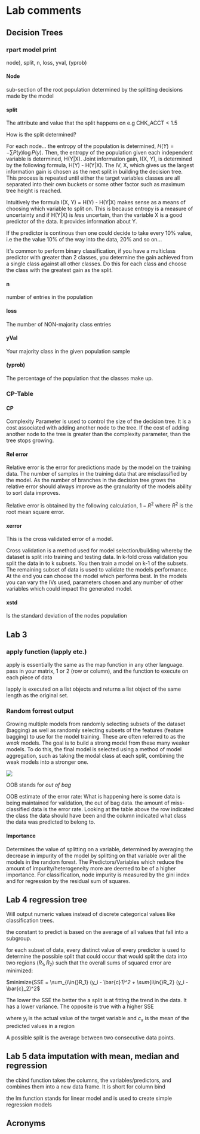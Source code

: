 # Lab comments

## Decision Trees

### rpart model print

node), split, n, loss, yval, (yprob)

#### Node

sub-section of the root population determined by the splitting decisions made by the model

#### split

The attribute and value that the split happens on e.g CHK_ACCT < 1.5

How is the split determined?

For each node... the entropy of the population is determined, $H(Y) = -\sum P(y)\log P(y)$. Then, the entropy of the population given each independent variable is determined, H(Y|X). Joint information gain, I(X, Y), is determined by the following formula, H(Y) - H(Y|X). The IV, X, which gives us the largest information gain is chosen as the next split in building the decision tree. This process is repeated until either the target variables classes are all separated into their own buckets or some other factor such as maximum tree height is reached.

Intuitively the formula I(X, Y) = H(Y) - H(Y|X) makes sense as a means of choosing which variable to split on. This is because entropy is a measure of uncertainty and if H(Y|X) is *less* uncertain, than the variable X is a good predictor of the data. It provides information about Y.

If the predictor is continous then one could decide to take every 10% value, i.e the the value 10% of the way into the data, 20% and so on...

It's common to perform binary classification, if you have a multiclass predictor with greater than 2 classes, you determine the gain achieved from a single class against all other classes. Do this for each class and choose the class with the greatest gain as the split.

#### n

number of entries in the population

#### loss

The number of NON-majority class entries

#### yVal

Your majority class in the given population sample

#### (yprob)

The percentage of the population that the classes make up.

### CP-Table

#### CP

Complexity Parameter is used to control the size of the decision tree. It is a cost associated with adding another node to the tree. If the cost of adding another node to the tree is greater than the complexity parameter, than the tree stops growing.

#### Rel error

Relative error is the error for predictions made by the model on the training data. The number of samples in the training data that are misclassified by the model. As the number of branches in the decision tree grows the relative error should always improve as the granularity of the models ability to sort data improves.

Relative error is obtained by the following calculation, $1 - R^2$ where $R^2$ is the root mean square error.

#### xerror

This is the cross validated error of a model.

Cross validation is a method used for model selection/building whereby the dataset is split into training and testing data. In k-fold cross validation you split the data in to k subsets. You then train a model on k-1 of the subsets. The remaining subset of data is used to validate the models performance. At the end you can choose the model which performs best. In the models you can vary the IVs used, parameters chosen and any number of other variables which could impact the generated model.

#### xstd

Is the standard deviation of the nodes population

## Lab 3

### apply function (lapply etc.)

apply is essentially the same as the map function in any other language. pass in your matrix, 1 or 2 (row or column), and the function to execute on each piece of data

lapply is executed on a list objects and returns a list object of the same length as the original set.

### Random forrest output

Growing multiple models from randomly selecting subsets of the dataset (bagging) as well as randomly selecting subsets of the features (feature bagging) to use for the model training. These are often referred to as the *weak* models. The goal is to build a strong model from these many weaker models. To do this, the final model is selected using a method of model aggregation, such as taking the modal class at each split, combining the weak models into a stronger one.

![](./markdown/images/random-forest-out.png)

OOB stands for *out of bag*

OOB estimate of the error rate: What is happening here is some data is being maintained for validation, the out of bag data. the amount of miss-classified data is the error rate. Looking at the table above the row indicated the class the data should have been and the column indicated what class the data was predicted to belong to.

#### Importance

Determines the value of splitting on a variable, determined by averaging the decrease in impurity of the model by splitting on that variable over all the models in the random forest. The Predictors/Variables which reduce the amount of impurity/heterogeneity more are deemed to be of a higher importance. For classification, node impurity is measured by the gini index and for regression by the residual sum of squares.

## Lab 4 regression tree

Will output numeric values instead of discrete categorical values like classification trees.

the constant to predict is based on the average of all values that fall into a subgroup.

for each subset of data, every distinct value of every predictor is used to determine the possible split that could occur that would split the data into two regions $(R_1, R_2)$ such that the overall sums of squared error are minimized:

$minimize{SSE = \sum_{i\in{}R_1} (y_i - \bar{c}_1)^2 + \sum_{i\in{}R_2} (y_i - \bar{c}_2)^2$

The lower the SSE the better the a split is at fitting the trend in the data. It has a lower variance. The opposite is true with a higher SSE

where $y_i$ is the actual value of the target variable and $c_x$ is the mean of the predicted values in a region

A possible split is the average between two consecutive data points.

## Lab 5 data imputation with mean, median and regression

the cbind function takes the columns, the variables/predictors, and combines them into a new data frame. It is short for column bind

the lm function stands for linear model and is used to create simple regression models

## Acronyms
